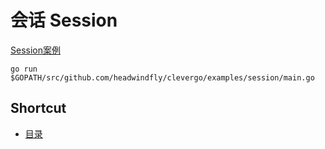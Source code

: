 # 会话 Session
[Session案例](/examples/session)
```
go run $GOPATH/src/github.com/headwindfly/clevergo/examples/session/main.go
```

## Shortcut
* [目录](README.md)